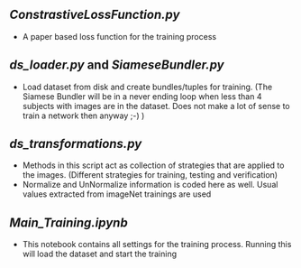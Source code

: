## _ConstrastiveLossFunction.py_
   - A paper based loss function for the training process
## _ds_loader.py_ and _SiameseBundler.py_
   - Load dataset from disk and create bundles/tuples for training. (The Siamese Bundler will be in a never ending loop when less than 4 subjects with images are in the dataset. Does not make a lot of sense to train a network then anyway ;-) )
## _ds_transformations.py_
   - Methods in this script act as collection of strategies that are applied to the images. (Different strategies for training, testing and verification)
   - Normalize and UnNormalize information is coded here as well. Usual values extracted from imageNet trainings are used
## _Main_Training.ipynb_
   - This notebook contains all settings for the training process. Running this will load the dataset and start the training
